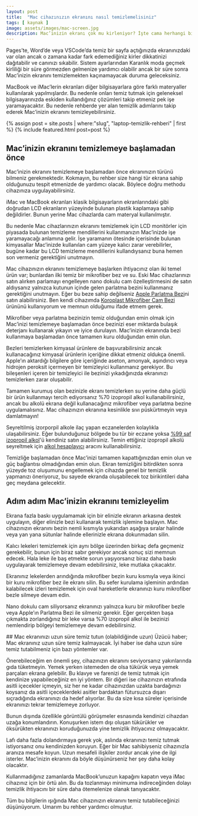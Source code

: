 ```yaml
---
layout: post
title:  "Mac cihazınızın ekranını nasıl temizlemelisiniz"
tags: [ kaynak ]
image: assets/images/mac-screen.jpg
description: Mac’inizin ekranı çok mu kirleniyor? İşte cama herhangi bir şekilde zarar vermeden nasıl temizleyebileceğinize dair bir rehber.
---
```

Pages’te, Word’de veya VSCode’da temiz bir sayfa açtığınızda ekranınızdaki var olan ancak o zamana kadar fark edemediğiniz kirler dikkatinizi dağıtabilir ve canınızı sıkabilir. Sistem ayarlarından Karanlık moda geçmek kirliliği bir süre görmezden gelmenize yardımcı olabilir ancak bir süre sonra Mac’inizin ekranını temizlemekten kaçınamayacak duruma geleceksiniz.

MacBook ve iMac’lerin ekranları diğer bilgisayarlara göre farklı materyaller kullanılarak yapılmışlardır. Bu nedenle onları temiz tutmak için geleneksel bilgisayarınızda eskiden kullandığınız çözümleri takip etmeniz pek işe yaramayacaktır. Bu nedenle rehberde yer alan temizlik adımlarını takip ederek Mac’inizin ekranını temizleyebilirsiniz.

<aside>
{% assign post = site.posts | where:"slug", "laptop-temizlik-rehberi" | first %}
{% include featured.html post=post %}
</aside>

## Mac’inizin ekranını temizlemeye başlamadan önce
Mac’inizin ekranını temizlemeye başlamadan önce ekranınızın türünü bilmeniz gerekmektedir. Kokmayın, bu rehber size hangi tür ekrana sahip olduğunuzu tespit etmenizde de yardımcı olacak. Böylece doğru methodu cihazınıza uygulayabilirsiniz.

iMac ve MacBook ekranları klasik bilgisayarların ekranlarındaki gibi doğrudan LCD ekranların yüzeyinde bulunan plastik kaplamaya sahip değildirler. Bunun yerine Mac cihazlarda cam materyal kullanılmıştır.

Bu nedenle Mac cihazlarınızın ekranını temizlemek için LCD monitörler için piyasada bulunan temizleme mendillerini kullanmanızın Mac’inizde işe yaramayacağı anlamına gelir. İşe yaramanın ötesinde içerisinde bulunan kimyasallar Mac’inizde kullanılan cam yüzeye kalıcı zarar verebilirler, bugüne kadar bu LCD temizleme mendillerini kullandıysanız buna hemen son vermeniz gerektiğini unutmayın.

Mac cihazınızın ekranını temizlemeye başlarken ihtiyacınız olan iki temel ürün var; bunlardan ilki temiz bir mikrofiber bez ve su. Eski Mac cihazlarınızı satın alırken parlamayı engelleyen nano dokulu cam özelleştirmesini de satın aldıysanız yalnızca kutunun içinde gelen parlatma bezini kullanmanız gerektiğini unutmayın. Eğer bu beze sahip değilseniz [Apple Parlatma Bezi](https://www.apple.com/tr/shop/product/MM6F3ZM/A/parlatma-bezi)ni satın alabilirsiniz. Ben kendi cihazımda [Koroplast Mikrofiber Cam Bezi](https://www.amazon.com.tr/gp/product/B08HVVVNN9/ref=ppx_yo_dt_b_asin_title_o03_s00?ie=UTF8&psc=1) ürününü kullanıyorum ve memnun olduğumu ifade etmem gerek.

Mikrofiber veya parlatma bezinizin temiz olduğundan emin olmak için Mac’inizi temizlemeye başlamadan önce bezinizi eser miktarda bulaşık deterjanı kullanarak yıkayın ve iyice durulayın. Mac’inizin ekranında bezi kullanmaya başlamadan önce tamamen kuru olduğundan emin olun.

Bezleri temizlerken kimyasal ürünlere de başvurabilirsiniz ancak kullanacağınız kimyasal ürünlerin içeriğine dikkat etmeniz oldukça önemli. Apple’ın aktardığı bilgilere göre içeriğinde aseton, amonyak, aşındırıcı veya hidrojen peroksit içermeyen bir temizleyici kullanmanız gerekiyor. Bu bileşenleri içeren bir temizleyici ile bezinizi yıkadığınızda ekranınızı temizlerken zarar oluşabilir.

Tamamen kurumuş olan bezinizle ekranı temizlerken su yerine daha güçlü bir ürün kullanmayı tercih ediyorsanız %70 izopropil alkol kullanabilirsiniz, ancak bu alkolü ekrana değil kullanacağınız mikrofiber veya parlatma bezine uygulamalısınız. Mac cihazınızın ekranına kesinlikle sıvı püskürtmeyin veya damlatmayın!

Seyreltilmiş izorporpil alkole ilaç yapan eczanelerden kolaylıkla ulaşabilirsiniz. Eğer bulunduğunuz bölgede bu tür bir eczane yoksa [%99 saf izopropil alkol](https://www.amazon.com.tr/DARK-İPA-99-SAF-İZOPROPİL-ALKOL/dp/B09KCPBCZ8/ref=sr_1_1?keywords=izopropil+alkol&qid=1652176744&sprefix=izoprop%2Caps%2C276&sr=8-1)'ü kendiniz satın alabilirsiniz. Temin ettiğiniz izopropil alkolü seyreltmek için [alkol hesaplayıcı](https://www.samsuneczaciodasi.org.tr/hesap-2) aracını kullanabilirsiniz.

Temizliğe başlamadan önce Mac’inizi tamamen kapattığınızdan emin olun ve güç bağlantısı olmadığından emin olun. Ekran temizliğini bitirdikten sonra yüzeyde toz oluşumunu engellemek için cihazda genel bir temizlik yapmanızı öneriyoruz, bu sayede ekranda oluşabilecek toz birikintileri daha geç meydana gelecektir.

## Adım adım Mac’inizin ekranını temizleyelim
Ekrana fazla baskı uygulamamak için bir elinizle ekranın arkasına destek uygulayın, diğer elinizle bezi kullanarak temizlik işlemine başlayın. Mac cihazınızın ekranını bezin nemli kısmıyla yukarıdan aşağıya sıralar halinde veya yan yana sütunlar halinde ellerinizle ekrana dokunmadan silin.

Kalıcı lekeleri temizlemek için aynı bölge üzerinden birkaç defa geçmeniz gerekebilir, bunun için biraz sabır gerekiyor ancak sonuç sizi memnun edecek. Hala leke ile baş etmekte sorun yaşıyorsanız biraz daha baskı uygulayarak temizlemeye devam edebilirsiniz, leke mutlaka çıkacaktır.

Ekranınız lekelerden arındığında mikrofiber bezin kuru kısmıyla veya ikinci bir kuru mikrofiber bez ile ekranı silin. Bu sefer kurulama işleminin ardından kalabilecek izleri temizlemek için oval hareketlerle ekranınızı kuru mikrofiber bezle silmeye devam edin.

Nano dokulu cam siliyorsanız ekranınızı yalnızca kuru bir mikrofiber bezle veya Apple’ın Parlatma Bezi ile silmeniz gerekir. Eğer gerçekten başa çıkmakta zorlandığınız bir leke varsa %70 izopropil alkol ile bezinizi nemlendirip bölgeyi temizlemeye devam edebilirsiniz.

## Mac ekranınızı uzun süre temiz tutun (olabildiğinde uzun)
Üzücü haber; Mac ekranınız uzun süre temiz kalmayacak. İyi haber ise daha uzun süre temiz tutabilmeniz için bazı yöntemler var.

Önerebileceğim en önemli şey, cihazınızın ekranını seviyorsanız yakınlarında gıda tüketmeyin. Yemek yerken istemeden de olsa tükürük veya yemek parçaları ekrana gelebilir. Bu klavye ve farenizi de temiz tutmak için kendinize yapabileceğiniz en iyi yöntem. Bir diğeri ise cihazınızın etrafında asitli içecekler içmeyin, siz her ne kadar cihazınızdan uzakta bardağınızı koysanız da asitli içeceklerdeki asitler bardaktan fütursuzca dışarı sıçradığında ekranınızı da hedef alıyorlar. Bu da size kısa süreler içerisinde ekranınızı tekrar temizlemeye zorluyor.

Bunun dışında özellikle görüntülü görüşmeler esnasında kendinizi cihazdan uzağa konumlandırın. Konuşurken istem dışı oluşan tükürükler ve öksürükten ekranınızı koruduğunuzda yine temizlik ihtiyacınız olmayacaktır.

Lafı daha fazla dolandırmaya gerek yok, aslında ekranınızı temiz tutmak istiyorsanız onu kendinizden koruyun. Eğer bir Mac sahibiyseniz cihazınızla aranıza mesafe koyun. Uzun mesafeli ilişkiler zordur ancak yine de ilgi isterler. Mac’inizin ekranını da böyle düşünürseniz her şey daha kolay olacaktır.

Kullanmadığınız zamanlarda MacBook’unuzun kapağını kapatın veya iMac cihazınız için bir örtü alın. Bu da tozlanmayı minimuma indireceğinden dolayı temizlik ihtiyacını bir süre daha ötemelenize olanak tanıyacaktır.

Tüm bu bilgilerin ışığında Mac cihazınızın ekranını temiz tutabileceğinizi düşünüyorum. Umarım bu rehber yardımcı olmuştur.